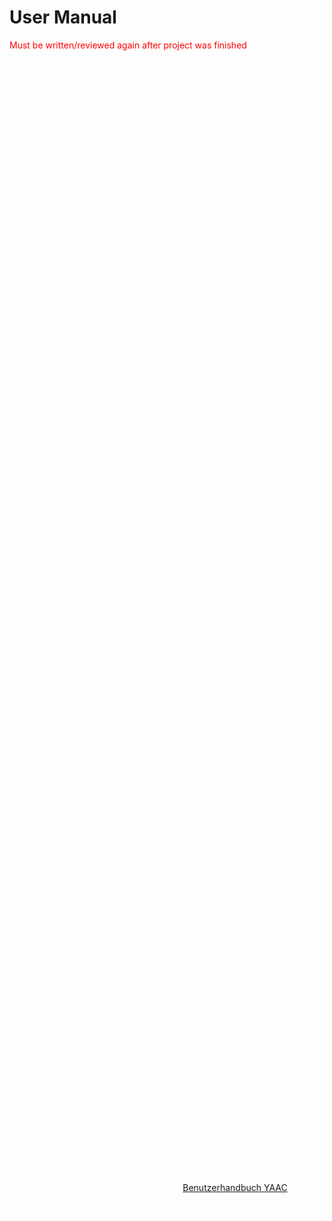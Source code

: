 # User Manual

<font color=red>

Must be written/reviewed again after project was finished

<font color=white>

## YAAC

YAAC is a desktop app designed for the secretary's offices at the DHBW Friedrichshafen. It simplifies the process of checking the student's attendance and is by your side all day - every day.

## Preconditions

The application YAAC requires a PC with either linux, macOS or Windows as an operating system. The recommended environment is a PC with linux.
As YAAC is installed by using a docker container, the computer should be able to use them and have access to virtualization. Further, the computer's CPU/GPU generation should be newer than the 7th generation. It should also have 8GB of RAM.

The user also needs to be in possession of an email account.

## Administrative Permissions

To use the app the way it was designed to be used, YAAC has to be granted access to the part of the user's file system that contains the images needed for the application.


## Installation / App Start

### Via the Terminal:
```
docker run -it --rm -v $XAUTHORITY:$XAUTHORITY:ro -v /tmp/.X11-unix:/tmp/.X11-unix:ro  -e "DISPLAY" ghcr.io/dhbw-se-2023/yaac:master
```
This command automatically installs / updates YAAC and runs it in a Docker-Container \
Instead of using Docker, Podman is a viable alternative. To use Podman simply replace `docker` with `podman` in the given command.
Additionally on linux distributions the following command has to be run FIRST
```
xhost +local:docker
```

## How to use YAAC

The student who is the course representative sends an email to the secretary's office in which he conveys a photo of the classes attendance list of the day. The subject must contain at least one of the following phrases: "Anwesenheitsliste", "Anwesenheit", "Liste".

If there is none of these phrases in the subject of the mail or if there is no image attached, YAAC will remain waiting in the background for mails which fulfill both requirements. When an email is written the right way, the image is extracted from the mail and gets analyzed by AI. The image processing will return its output directly into the user interface, where the secretary can view both the analyzed and the original image.

The welcome page of the UI notifies the user of how many lists arrived since they checked the app the last time. After acknowledging the message, the user is directed to the project's main page. Here, all courses are shown. If the course's list of the day was already sent to the secretary's office, there's an icon that indicates the arrival of a list of each course. By clicking the icon, a pop-up view is shown as original image and analyzed image. In this view, the user can verify and acknowledge the outcome and, in the unlikely event of a wrong result, can amend mistakes. Afterward, a button directs you back to the page you visited previously.

The button in the upper right corner of the home view allows the user to import lists outside the framework of mail implementation. A popup-window opens where an image of the document folders can be chosen and uploaded. To complete the step, the user has to click on the import button. Otherwise, the window can be closed by using the closing-"X"-symbol in the upper right corner.

If no list of a course is imported on one day, none of the students will be reported as missing or present at that date.

By clicking on a course, the application navigates to the course view. Another way to get there is by using the sidebar menu. In the course view, you can switch in between the courses and see which students are attendant. It is also possible to select a past date to view the course's attendance there. The names of the students are listed alphabetically in a table and the missing students are and are highlighted in red in the column on the right hand side. A dropdown menu in the right upper corner allows the user to view, edit or add a list to the currently viewed course.

By clicking on a name on the list, the user is directed to the student view. The clicked name equals the student that will be viewed there. Another way to get to this view is by using the sidebar menu. In this case, the user selects the course using a dropdown menue after which the chosen course list appears from which the user can click on the searched for student. The single student view shows all absences in numeric order. The latest absences are shown first.

The settings view can be reached over its button in the sidebar menu. Another sidebar menu opens where the different subpages are listed. In "General", information can be found about the YAAC project team. The option "Database" allows the user to access and modify YAAC's database. YAAC's Wiki pages are linked under "Wiki" and the legal information contains details about data security, regulations and a contact of the project team.

## Further information

If you're interested in further information regarding how to actually work and navigate in our UI then have a look at [Benutzerhandbuch YAAC](Assets/yaacManual.pdf) In here we explain on a very high-level how to work with YAAC to ensure usability for non-technical users.







<!--
1. Textuelle Beschreibung der Nutzung des Produkts
2. Ergänzt einen Prototyp der Benutzerschnittstelle (und formalisiert diesen)
3. Unterstützt die Einbindung des Nutzers zu einem frühen Zeitpunkt in seiner Sprache
4. Kann in späteren Phasen wiederverwendet werden
-->

</font>